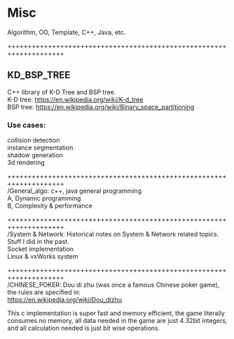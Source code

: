 # Misc
Algorithm, OO, Template, C++, Java, etc.

++++++++++++++++++++++++++++++++++++++++++++++++++++++++++++++++++++  
## KD_BSP_TREE
C++ library of K-D Tree and BSP tree.  
  K-D tree: https://en.wikipedia.org/wiki/K-d_tree  
  BSP tree: https://en.wikipedia.org/wiki/Binary_space_partitioning  

### Use cases:  
  collision detection  
  instance segmentation  
  shadow generation  
  3d rendering  


++++++++++++++++++++++++++++++++++++++++++++++++++++++++++++++++++++  
/General_algo: c++, java general programming  
  A, Dynamic programming  
  B, Complexity & performance  

++++++++++++++++++++++++++++++++++++++++++++++++++++++++++++++++++++  
/System & Network: Historical notes on System & Network related topics.  
  Stuff I did in the past.  
  Socket implementation  
  Linux & vxWorks system  

++++++++++++++++++++++++++++++++++++++++++++++++++++++++++++++++++++  
/CHINESE_POKER:
Dou di zhu (was once a famous Chinese poker game), the rules are specified in:  
https://en.wikipedia.org/wiki/Dou_dizhu  

This c implementation is super fast and memory efficient, the game literally 
consumes no memory, all data needed in the game are just 4 32bit integers, 
and all calculation needed is just bit wise operations.  


